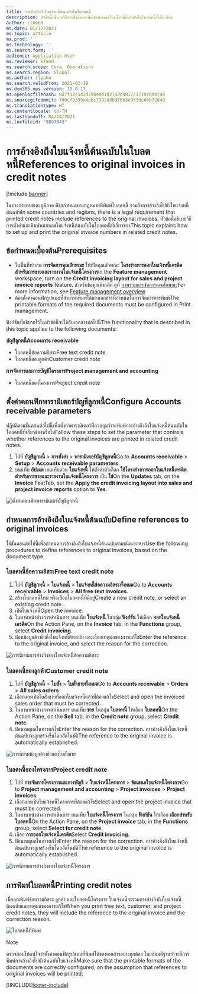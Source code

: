 ```yaml
---
title: การอ้างอิงถึงใบแจ้งหนี้ต้นฉบับในใบลดหนี้
description: หัวข้อนี้อธิบายวิธีการตั้งค่าและพิมพ์หมายเลขใบแจ้งหนี้ต้นฉบับในใบลดหนี้ที่เกี่ยวข้อง
author: ilkond
ms.date: 01/12/2021
ms.topic: article
ms.prod: ''
ms.technology: ''
ms.search.form: ''
audience: Application User
ms.reviewer: kfend
ms.search.scope: Core, Operations
ms.search.region: Global
ms.author: ilyako
ms.search.validFrom: 2021-03-19
ms.dyn365.ops.version: 10.0.17
ms.openlocfilehash: 8d7f32c5d3d29be8d1d2742c4017c1719cbd47a8
ms.sourcegitcommit: 7d0cfb359a4abc7392ddb3f0b3e9539c40b7204d
ms.translationtype: HT
ms.contentlocale: th-TH
ms.lasthandoff: 04/14/2021
ms.locfileid: "5897343"
---
```

# <a name="references-to-original-invoices-in-credit-notes"></a><span data-ttu-id="8b7be-103">การอ้างอิงถึงใบแจ้งหนี้ต้นฉบับในใบลดหนี้</span><span class="sxs-lookup"><span data-stu-id="8b7be-103">References to original invoices in credit notes</span></span>

[!include [banner](../includes/banner.md)]


<span data-ttu-id="8b7be-104">ในบางประเทศและภูมิภาค มีข้อกําหนดทางกฎหมายที่พิมพ์ใบลดหนี้ รวมถึงการอ้างอิงไปยังใบแจ้งหนี้ต้นฉบับ</span><span class="sxs-lookup"><span data-stu-id="8b7be-104">In some countries and regions, there is a legal requirement that printed credit notes include references to the original invoices.</span></span> <span data-ttu-id="8b7be-105">หัวข้อนี้อธิบายวิธีการตั้งค่าและพิมพ์หมายเลขใบแจ้งหนี้ต้นฉบับในใบลดหนี้ที่เกี่ยวข้อง</span><span class="sxs-lookup"><span data-stu-id="8b7be-105">This topic explains how to set up and print the original invoice numbers in related credit notes.</span></span>

## <a name="prerequisites"></a><span data-ttu-id="8b7be-106">ข้อกำหนดเบื้องต้น</span><span class="sxs-lookup"><span data-stu-id="8b7be-106">Prerequisites</span></span>

- <span data-ttu-id="8b7be-107">ในพื้นที่ทำงาน **การจัดการคุณลักษณะ** ให้เปิดคุณลักษณะ **โครงร่างการออกใบแจ้งหนี้เครดิตสำหรับการขายและรายงานใบแจ้งหนี้โครงการ**</span><span class="sxs-lookup"><span data-stu-id="8b7be-107">In the **Feature management** workspace, turn on the **Credit invoicing layout for sales and project invoice reports** feature.</span></span> <span data-ttu-id="8b7be-108">สำหรับข้อมูลเพิ่มเติม ดูที่ [ภาพรวมการจัดการคุณลักษณะ](../../fin-ops-core/fin-ops/get-started/feature-management/feature-management-overview.md)</span><span class="sxs-lookup"><span data-stu-id="8b7be-108">For more information, see [Feature management overview](../../fin-ops-core/fin-ops/get-started/feature-management/feature-management-overview.md).</span></span>
- <span data-ttu-id="8b7be-109">ต้องตั้งค่าคอนฟิกรูปแบบที่สามารถพิมพ์ได้ของเอกสารที่กําหนดในการจัดการการพิมพ์</span><span class="sxs-lookup"><span data-stu-id="8b7be-109">The printable formats of the required documents must be configured in Print management.</span></span>

<span data-ttu-id="8b7be-110">ฟังก์ชันที่อธิบายไว้ในหัวข้อนี้จะใช้กับเอกสารต่อไปนี้</span><span class="sxs-lookup"><span data-stu-id="8b7be-110">The functionality that is described in this topic applies to the following documents:</span></span>

<span data-ttu-id="8b7be-111">**บัญชีลูกหนี้**</span><span class="sxs-lookup"><span data-stu-id="8b7be-111">**Accounts receivable**</span></span>

- <span data-ttu-id="8b7be-112">ใบลดหนี้ข้อความอิสระ</span><span class="sxs-lookup"><span data-stu-id="8b7be-112">Free text credit note</span></span>
- <span data-ttu-id="8b7be-113">ใบลดหนี้ของลูกค้า</span><span class="sxs-lookup"><span data-stu-id="8b7be-113">Customer credit note</span></span>

<span data-ttu-id="8b7be-114">**การจัดการและการบัญชีโครงการ**</span><span class="sxs-lookup"><span data-stu-id="8b7be-114">**Project management and accounting**</span></span>

- <span data-ttu-id="8b7be-115">ใบลดหนี้ของโครงการ</span><span class="sxs-lookup"><span data-stu-id="8b7be-115">Project credit note</span></span>

## <a name="configure-accounts-receivable-parameters"></a><span data-ttu-id="8b7be-116">ตั้งค่าคอนฟิกพารามิเตอร์บัญชีลูกหนี้</span><span class="sxs-lookup"><span data-stu-id="8b7be-116">Configure Accounts receivable parameters</span></span>

<span data-ttu-id="8b7be-117">ปฏิบัติตามขั้นตอนต่อไปนี้เพื่อตั้งค่าพารามิเตอร์ที่ควบคุมว่าจะพิมพ์การอ้างอิงถึงใบแจ้งหนี้ต้นฉบับในใบลดหนี้ที่เกี่ยวข้องหรือไม่</span><span class="sxs-lookup"><span data-stu-id="8b7be-117">Follow these steps to set the parameter that controls whether references to the original invoices are printed in related credit notes.</span></span>

1. <span data-ttu-id="8b7be-118">ไปที่ **บัญชีลูกหนี้** \> **การตั้งค่า** \> **พารามิเตอร์บัญชีลูกหนี้**</span><span class="sxs-lookup"><span data-stu-id="8b7be-118">Go to **Accounts receivable** \> **Setup** \> **Accounts receivable parameters**.</span></span>
2. <span data-ttu-id="8b7be-119">บนแท็บ **อัปเดต** บนแท็บด่วน **ใบแจ้งหนี้** ให้ตั้งค่าตัวเลือก **ใช้โครงร่างการออกใบแจ้งหนี้เครดิตสำหรับการขายและรายงานใบแจ้งหนี้โครงการ** เป็น **ใช่**</span><span class="sxs-lookup"><span data-stu-id="8b7be-119">On the **Updates** tab, on the **Invoice** FastTab, set the **Apply the credit invoicing layout into sales and project invoice reports** option to **Yes**.</span></span>

![ตั้งค่าคอนฟิกพารามิเตอร์บัญชีลูกหนี้](media/original-invoice-number-in-credit-note.jpg)

## <a name="define-references-to-original-invoices"></a><span data-ttu-id="8b7be-121">กําหนดการอ้างอิงถึงใบแจ้งหนี้ต้นฉบับ</span><span class="sxs-lookup"><span data-stu-id="8b7be-121">Define references to original invoices</span></span>

<span data-ttu-id="8b7be-122">ใช้ขั้นตอนต่อไปนี้เพื่อกําหนดการอ้างอิงถึงใบแจ้งหนี้ต้นฉบับตามชนิดเอกสาร</span><span class="sxs-lookup"><span data-stu-id="8b7be-122">Use the following procedures to define references to original invoices, based on the document type.</span></span>

### <a name="free-text-credit-note"></a><span data-ttu-id="8b7be-123">ใบลดหนี้ข้อความอิสระ</span><span class="sxs-lookup"><span data-stu-id="8b7be-123">Free text credit note</span></span>

1. <span data-ttu-id="8b7be-124">ไปที่ **บัญชีลูกหนี้** \> **ใบแจ้งหนี้** \> **ใบแจ้งหนี้ข้อความอิสระทั้งหมด**</span><span class="sxs-lookup"><span data-stu-id="8b7be-124">Go to **Accounts receivable** \> **Invoices** \> **All free text invoices**.</span></span>
2. <span data-ttu-id="8b7be-125">สร้างใบลดหนี้ใหม่ หรือเลือกใบลดหนี้ที่มีอยู่</span><span class="sxs-lookup"><span data-stu-id="8b7be-125">Create a new credit note, or select an existing credit note.</span></span>
3. <span data-ttu-id="8b7be-126">เปิดใบแจ้งหนี้</span><span class="sxs-lookup"><span data-stu-id="8b7be-126">Open the invoice.</span></span>
4. <span data-ttu-id="8b7be-127">ในบานหน้าต่างการดำเนินการ บนแท็บ **ใบแจ้งหนี้** ในกลุ่ม **ฟังก์ชัน** ให้เลือก **ออกใบแจ้งหนี้เครดิต**</span><span class="sxs-lookup"><span data-stu-id="8b7be-127">On the Action Pane, on the **Invoice** tab, in the **Functions** group, select **Credit invoicing**.</span></span>
5. <span data-ttu-id="8b7be-128">ป้อนข้อมูลอ้างอิงถึงใบแจ้งหนี้ต้นฉบับ และเลือกเหตุผลของการแก้ไข</span><span class="sxs-lookup"><span data-stu-id="8b7be-128">Enter the reference to the original invoice, and select the reason for the correction.</span></span>

![การนิยามการอ้างอิงของใบแจ้งหนี้ข้อความอิสระ](media/reference-original-invoice-FTI.jpg)

### <a name="customer-credit-note"></a><span data-ttu-id="8b7be-130">ใบลดหนี้ของลูกค้า</span><span class="sxs-lookup"><span data-stu-id="8b7be-130">Customer credit note</span></span>

1. <span data-ttu-id="8b7be-131">ไปที่ **บัญชีลูกหนี้** \> **ใบสั่ง** \> **ใบสั่งขายทั้งหมด**</span><span class="sxs-lookup"><span data-stu-id="8b7be-131">Go to **Accounts receivable** \> **Orders** \> **All sales orders**.</span></span>
2. <span data-ttu-id="8b7be-132">เลือกและเปิดใบสั่งขายที่ออกใบแจ้งหนี้แล้วที่ต้องแก้ไข</span><span class="sxs-lookup"><span data-stu-id="8b7be-132">Select and open the invoiced sales order that must be corrected.</span></span>
3. <span data-ttu-id="8b7be-133">ในบานหน้าต่างการดำเนินการ บนแท็บ **ขาย** ในกลุ่ม **ใบลดหนี้** ให้เลือก **ใบลดหนี้**</span><span class="sxs-lookup"><span data-stu-id="8b7be-133">On the Action Pane, on the **Sell** tab, in the **Credit note** group, select **Credit note**.</span></span>
4. <span data-ttu-id="8b7be-134">ป้อนเหตุผลในการแก้ไข</span><span class="sxs-lookup"><span data-stu-id="8b7be-134">Enter the reason for the correction.</span></span> <span data-ttu-id="8b7be-135">การอ้างอิงถึงใบแจ้งหนี้ต้นฉบับจะถูกสร้างขึ้นโดยอัตโนมัติ</span><span class="sxs-lookup"><span data-stu-id="8b7be-135">The reference to the original invoice is automatically established.</span></span>

![การนิยามข้อมูลอ้างอิงของใบสั่งขาย](media/reference-original-invoice-SO.jpg)

### <a name="project-credit-note"></a><span data-ttu-id="8b7be-137">ใบลดหนี้ของโครงการ</span><span class="sxs-lookup"><span data-stu-id="8b7be-137">Project credit note</span></span>

1. <span data-ttu-id="8b7be-138">ไปที่ **การจัดการโครงการและการบัญชี** \> **ใบแจ้งหนี้โครงการ** \> **ข้อเสนอใบแจ้งหนี้โครงการ**</span><span class="sxs-lookup"><span data-stu-id="8b7be-138">Go to **Project management and accounting** \> **Project invoices** \> **Project invoices**.</span></span>
2. <span data-ttu-id="8b7be-139">เลือกและเปิดใบแจ้งหนี้โครงการที่ต้องแก้ไข</span><span class="sxs-lookup"><span data-stu-id="8b7be-139">Select and open the project invoice that must be corrected.</span></span>
3. <span data-ttu-id="8b7be-140">ในบานหน้าต่างการดำเนินการ บนแท็บ **ใบแจ้งหนี้โครงการ** ในกลุ่ม **ฟังก์ชัน** ให้เลือก **เลือกสำหรับใบลดหนี้**</span><span class="sxs-lookup"><span data-stu-id="8b7be-140">On the Action Pane, on the **Project invoice** tab, in the **Functions** group, select **Select for credit note**.</span></span>
4. <span data-ttu-id="8b7be-141">เลือก **การออกใบแจ้งหนี้เครดิต**</span><span class="sxs-lookup"><span data-stu-id="8b7be-141">Select **Credit invoicing**.</span></span>
5. <span data-ttu-id="8b7be-142">ป้อนเหตุผลในการแก้ไข</span><span class="sxs-lookup"><span data-stu-id="8b7be-142">Enter the reason for the correction.</span></span> <span data-ttu-id="8b7be-143">การอ้างอิงถึงใบแจ้งหนี้ต้นฉบับจะถูกสร้างขึ้นโดยอัตโนมัติ</span><span class="sxs-lookup"><span data-stu-id="8b7be-143">The reference to the original invoice is automatically established.</span></span>

![การนิยามการอ้างอิงของใบแจ้งหนี้โครงการ](media/reference-original-invoice-project.jpg)

## <a name="printing-credit-notes"></a><span data-ttu-id="8b7be-145">การพิมพ์ใบลดหนี้</span><span class="sxs-lookup"><span data-stu-id="8b7be-145">Printing credit notes</span></span>

<span data-ttu-id="8b7be-146">เมื่อคุณพิมพ์ข้อความอิสระ ลูกค้า และใบลดหนี้โครงการ ใบแจ้งหนี้จะรวมการอ้างอิงถึงใบแจ้งหนี้ต้นฉบับและเหตุผลของการแก้ไข</span><span class="sxs-lookup"><span data-stu-id="8b7be-146">When you print free text, customer, and project credit notes, they will include the reference to the original invoice and the correction reason.</span></span>

![ใบลดหนี้ที่พิมพ์](media/credit-note-FTI.jpg)

> [!NOTE]
> <span data-ttu-id="8b7be-148">ตรวจสอบให้แน่ใจว่าตั้งค่าคอนฟิกรูปแบบที่พิมพ์ได้ของเอกสารอย่างถูกต้อง โดยสมมติฐานว่าจะมีการพิมพ์การอ้างอิงไปยังต้นฉบับใบแจ้งหนี้</span><span class="sxs-lookup"><span data-stu-id="8b7be-148">Make sure that the printable formats of the documents are correctly configured, on the assumption that references to original invoices will be printed.</span></span>


[!INCLUDE[footer-include](../../includes/footer-banner.md)]